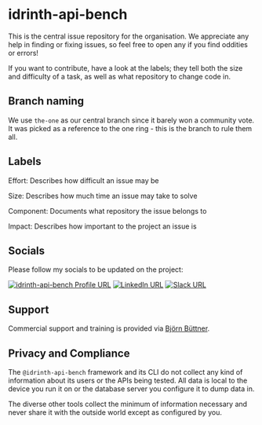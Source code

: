 # idrinth-api-bench

This is the central issue repository for the organisation.
We appreciate any help in finding or fixing issues, so feel free to
open any if you find oddities or errors!

If you want to contribute, have a look at the labels; they tell
both the size and difficulty of a task, as well as what repository
to change code in.

## Branch naming

We use `the-one` as our central branch since it barely won a
community vote. It was picked as a reference to the one ring -
this is the branch to rule them all.

## Labels
Effort: Describes how difficult an issue may be

Size: Describes how much time an issue may take to solve

Component: Documents what repository the issue belongs to 

Impact: Describes how important to the project an issue is 

## Socials

Please follow my socials to be updated on the project:

[![idrinth-api-bench Profile URL](https://img.shields.io/badge/npm-CB3837?style=for-the-badge&logo=npm&logoColor=white)](https://www.npmjs.com/~idrinth-api-bench)
[![LinkedIn URL](https://img.shields.io/badge/LinkedIn-0077B5?style=for-the-badge&logo=linkedin&logoColor=white)](https://www.linkedin.com/groups/9588634/)
[![Slack URL](https://img.shields.io/badge/Slack-4A154B?style=for-the-badge&logo=slack&logoColor=white)](https://idrinth-api-bench.slack.com/join/shared_invite/zt-2f4zmw2sz-c3etHzCFq3LtZpkR15xXMA#/shared-invite/email)

## Support

Commercial support and training is provided via
[Björn Büttner](https://bjoern-buettner.me).

## Privacy and Compliance

The `@idrinth-api-bench` framework and its CLI do not collect any kind of
information about its users or the APIs being tested. All data is local to
the device you run it on or the database server you configure it to dump data
in.

The diverse other tools collect the minimum of information necessary and
never share it with the outside world except as configured by you.
